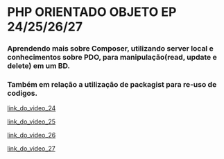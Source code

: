 # PHP ORIENTADO OBJETO EP 24/25/26/27
### Aprendendo mais sobre Composer, utilizando server local e conhecimentos sobre PDO, para manipulação(read, update e delete) em um BD.
### Também em relação a utilização de packagist para re-uso de codigos.

[link_do_video_24](https://www.youtube.com/watch?v=HKBfwqQzm84&list=PLwXQLZ3FdTVEau55kNj_zLgpXL4JZUg8I&index=24)

[link_do_video_25](https://www.youtube.com/watch?v=do1EGJa9MQc&list=PLwXQLZ3FdTVEau55kNj_zLgpXL4JZUg8I&index=25)

[link_do_video_26](https://www.youtube.com/watch?v=KGwsY7hIrFg&list=PLwXQLZ3FdTVEau55kNj_zLgpXL4JZUg8I&index=26)

[link_do_video_27](https://www.youtube.com/watch?v=W2tBNzN_xgk&list=PLwXQLZ3FdTVEau55kNj_zLgpXL4JZUg8I&index=27)
